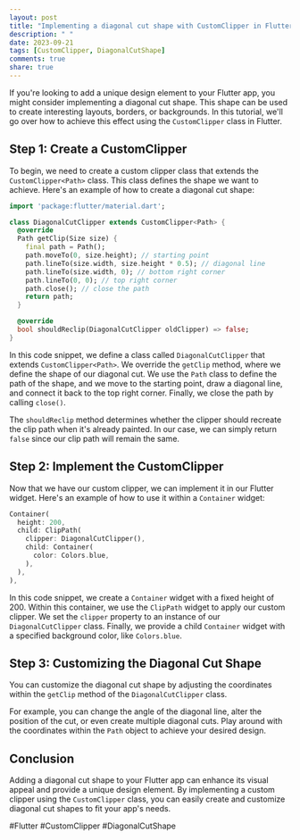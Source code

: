 ```yaml
---
layout: post
title: "Implementing a diagonal cut shape with CustomClipper in Flutter"
description: " "
date: 2023-09-21
tags: [CustomClipper, DiagonalCutShape]
comments: true
share: true
---
```


If you're looking to add a unique design element to your Flutter app, you might consider implementing a diagonal cut shape. This shape can be used to create interesting layouts, borders, or backgrounds. In this tutorial, we'll go over how to achieve this effect using the `CustomClipper` class in Flutter.

## Step 1: Create a CustomClipper

To begin, we need to create a custom clipper class that extends the `CustomClipper<Path>` class. This class defines the shape we want to achieve. Here's an example of how to create a diagonal cut shape:

```dart
import 'package:flutter/material.dart';

class DiagonalCutClipper extends CustomClipper<Path> {
  @override
  Path getClip(Size size) {
    final path = Path();
    path.moveTo(0, size.height); // starting point
    path.lineTo(size.width, size.height * 0.5); // diagonal line
    path.lineTo(size.width, 0); // bottom right corner
    path.lineTo(0, 0); // top right corner
    path.close(); // close the path
    return path;
  }

  @override
  bool shouldReclip(DiagonalCutClipper oldClipper) => false;
}
```

In this code snippet, we define a class called `DiagonalCutClipper` that extends `CustomClipper<Path>`. We override the `getClip` method, where we define the shape of our diagonal cut. We use the `Path` class to define the path of the shape, and we move to the starting point, draw a diagonal line, and connect it back to the top right corner. Finally, we close the path by calling `close()`.

The `shouldReclip` method determines whether the clipper should recreate the clip path when it's already painted. In our case, we can simply return `false` since our clip path will remain the same.

## Step 2: Implement the CustomClipper

Now that we have our custom clipper, we can implement it in our Flutter widget. Here's an example of how to use it within a `Container` widget:

```dart
Container(
  height: 200,
  child: ClipPath(
    clipper: DiagonalCutClipper(),
    child: Container(
      color: Colors.blue,
    ),
  ),
),
```

In this code snippet, we create a `Container` widget with a fixed height of 200. Within this container, we use the `ClipPath` widget to apply our custom clipper. We set the `clipper` property to an instance of our `DiagonalCutClipper` class. Finally, we provide a child `Container` widget with a specified background color, like `Colors.blue`.

## Step 3: Customizing the Diagonal Cut Shape

You can customize the diagonal cut shape by adjusting the coordinates within the `getClip` method of the `DiagonalCutClipper` class.

For example, you can change the angle of the diagonal line, alter the position of the cut, or even create multiple diagonal cuts. Play around with the coordinates within the `Path` object to achieve your desired design.

## Conclusion

Adding a diagonal cut shape to your Flutter app can enhance its visual appeal and provide a unique design element. By implementing a custom clipper using the `CustomClipper` class, you can easily create and customize diagonal cut shapes to fit your app's needs.

#Flutter #CustomClipper #DiagonalCutShape